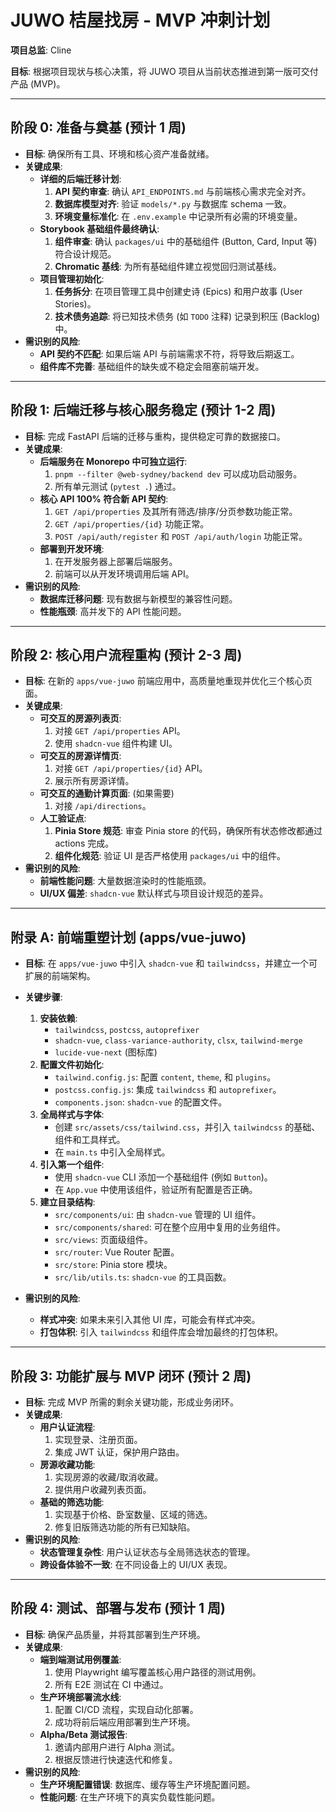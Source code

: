 # JUWO 桔屋找房 - MVP 冲刺计划

**项目总监**: Cline

**目标**: 根据项目现状与核心决策，将 JUWO 项目从当前状态推进到第一版可交付产品 (MVP)。

---

## 阶段 0: 准备与奠基 (预计 1 周)

- **目标**: 确保所有工具、环境和核心资产准备就绪。
- **关键成果**:
  - **详细的后端迁移计划**:
    1.  **API 契约审查**: 确认 `API_ENDPOINTS.md` 与前端核心需求完全对齐。
    2.  **数据库模型对齐**: 验证 `models/*.py` 与数据库 schema 一致。
    3.  **环境变量标准化**: 在 `.env.example` 中记录所有必需的环境变量。
  - **Storybook 基础组件最终确认**:
    1.  **组件审查**: 确认 `packages/ui` 中的基础组件 (Button, Card, Input 等) 符合设计规范。
    2.  **Chromatic 基线**: 为所有基础组件建立视觉回归测试基线。
  - **项目管理初始化**:
    1.  **任务拆分**: 在项目管理工具中创建史诗 (Epics) 和用户故事 (User Stories)。
    2.  **技术债务追踪**: 将已知技术债务 (如 `TODO` 注释) 记录到积压 (Backlog) 中。
- **需识别的风险**:
  - **API 契约不匹配**: 如果后端 API 与前端需求不符，将导致后期返工。
  - **组件库不完善**: 基础组件的缺失或不稳定会阻塞前端开发。

---

## 阶段 1: 后端迁移与核心服务稳定 (预计 1-2 周)

- **目标**: 完成 FastAPI 后端的迁移与重构，提供稳定可靠的数据接口。
- **关键成果**:
  - **后端服务在 Monorepo 中可独立运行**:
    1.  `pnpm --filter @web-sydney/backend dev` 可以成功启动服务。
    2.  所有单元测试 (`pytest .`) 通过。
  - **核心 API 100% 符合新 API 契约**:
    1.  `GET /api/properties` 及其所有筛选/排序/分页参数功能正常。
    2.  `GET /api/properties/{id}` 功能正常。
    3.  `POST /api/auth/register` 和 `POST /api/auth/login` 功能正常。
  - **部署到开发环境**:
    1.  在开发服务器上部署后端服务。
    2.  前端可以从开发环境调用后端 API。
- **需识别的风险**:
  - **数据库迁移问题**: 现有数据与新模型的兼容性问题。
  - **性能瓶颈**: 高并发下的 API 性能问题。

---

## 阶段 2: 核心用户流程重构 (预计 2-3 周)

- **目标**: 在新的 `apps/vue-juwo` 前端应用中，高质量地重现并优化三个核心页面。
- **关键成果**:
  - **可交互的房源列表页**:
    1.  对接 `GET /api/properties` API。
    2.  使用 `shadcn-vue` 组件构建 UI。
  - **可交互的房源详情页**:
    1.  对接 `GET /api/properties/{id}` API。
    2.  展示所有房源详情。
  - **可交互的通勤计算页面**: (如果需要)
    1.  对接 `/api/directions`。
  - **人工验证点**:
    1.  **Pinia Store 规范**: 审查 Pinia store 的代码，确保所有状态修改都通过 actions 完成。
    2.  **组件化规范**: 验证 UI 是否严格使用 `packages/ui` 中的组件。
- **需识别的风险**:
  - **前端性能问题**: 大量数据渲染时的性能瓶颈。
  - **UI/UX 偏差**: `shadcn-vue` 默认样式与项目设计规范的差异。

---

## **附录 A: 前端重塑计划 (apps/vue-juwo)**

- **目标**: 在 `apps/vue-juwo` 中引入 `shadcn-vue` 和 `tailwindcss`，并建立一个可扩展的前端架构。

- **关键步骤**:
  1.  **安装依赖**:
      - `tailwindcss`, `postcss`, `autoprefixer`
      - `shadcn-vue`, `class-variance-authority`, `clsx`, `tailwind-merge`
      - `lucide-vue-next` (图标库)
  2.  **配置文件初始化**:
      - `tailwind.config.js`: 配置 `content`, `theme`, 和 `plugins`。
      - `postcss.config.js`: 集成 `tailwindcss` 和 `autoprefixer`。
      - `components.json`: `shadcn-vue` 的配置文件。
  3.  **全局样式与字体**:
      - 创建 `src/assets/css/tailwind.css`，并引入 `tailwindcss` 的基础、组件和工具样式。
      - 在 `main.ts` 中引入全局样式。
  4.  **引入第一个组件**:
      - 使用 `shadcn-vue` CLI 添加一个基础组件 (例如 `Button`)。
      - 在 `App.vue` 中使用该组件，验证所有配置是否正确。
  5.  **建立目录结构**:
      - `src/components/ui`: 由 `shadcn-vue` 管理的 UI 组件。
      - `src/components/shared`: 可在整个应用中复用的业务组件。
      - `src/views`: 页面级组件。
      - `src/router`: Vue Router 配置。
      - `src/store`: Pinia store 模块。
      - `src/lib/utils.ts`: `shadcn-vue` 的工具函数。
- **需识别的风险**:
  - **样式冲突**: 如果未来引入其他 UI 库，可能会有样式冲突。
  - **打包体积**: 引入 `tailwindcss` 和组件库会增加最终的打包体积。

---

## 阶段 3: 功能扩展与 MVP 闭环 (预计 2 周)

- **目标**: 完成 MVP 所需的剩余关键功能，形成业务闭环。
- **关键成果**:
  - **用户认证流程**:
    1.  实现登录、注册页面。
    2.  集成 JWT 认证，保护用户路由。
  - **房源收藏功能**:
    1.  实现房源的收藏/取消收藏。
    2.  提供用户收藏列表页面。
  - **基础的筛选功能**:
    1.  实现基于价格、卧室数量、区域的筛选。
    2.  修复旧版筛选功能的所有已知缺陷。
- **需识别的风险**:
  - **状态管理复杂性**: 用户认证状态与全局筛选状态的管理。
  - **跨设备体验不一致**: 在不同设备上的 UI/UX 表现。

---

## 阶段 4: 测试、部署与发布 (预计 1 周)

- **目标**: 确保产品质量，并将其部署到生产环境。
- **关键成果**:
  - **端到端测试用例覆盖**:
    1.  使用 Playwright 编写覆盖核心用户路径的测试用例。
    2.  所有 E2E 测试在 CI 中通过。
  - **生产环境部署流水线**:
    1.  配置 CI/CD 流程，实现自动化部署。
    2.  成功将前后端应用部署到生产环境。
  - **Alpha/Beta 测试报告**:
    1.  邀请内部用户进行 Alpha 测试。
    2.  根据反馈进行快速迭代和修复。
- **需识别的风险**:
  - **生产环境配置错误**: 数据库、缓存等生产环境配置问题。
  - **性能问题**: 在生产环境下的真实负载性能问题。
